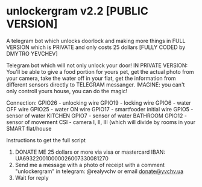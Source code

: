 # unlockergram v2.2 [PUBLIC VERSION]
A telegram bot which unlocks doorlock 
and making more things in FULL VERSION which 
is PRIVATE and only costs 25 dollars
[FULLY CODED by DMYTRO YEVCHEV]

Telegram bot which will not only unlock your
door! 
IN PRIVATE VERSION: You'll be able to give 
a food portion for yours pet, get the actual 
photo from your camera, take the water off 
in your flat, get the information from different 
sensors directly to TELEGRAM messanger. 
IMAGINE: you can't only controll yours house, 
you can do the magic! 


Connection:
GPIO26 - unlocking wire
GPIO19 - locking wire
GPIO6  - water OFF wire
GPIO25 - water ON wire
GPIO17 - smartfooder initial wire
GPIO5  - sensor of water KITCHEN
GPIO7  - sensor of water BATHROOM
GPIO12 - sensor of movement 
CSI    - camera I, II, III (which will divide
by rooms in your SMART flat/house



Instructions to get the full script
1. DONATE ME 25 dollars or more via visa or mastercard
IBAN: UA693220010000026007330081270
2. Send me a message with a photo of receipt 
with a comment "unlockergram" in telegram: 
@realyvchv or email donate@yvchv.ua
3. Wait for reply
 



